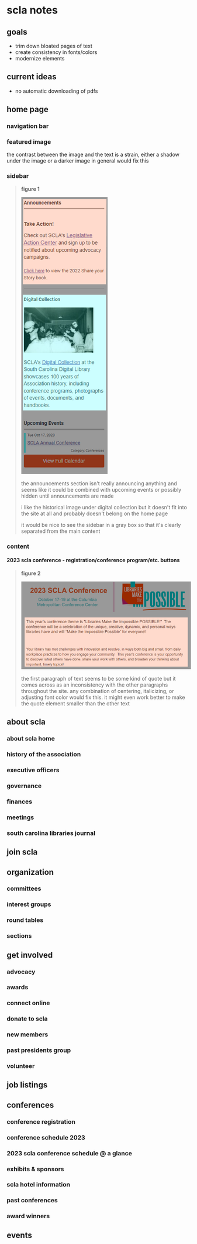 # scla notes
## goals
- trim down bloated pages of text
- create consistency in fonts/colors
- modernize elements

## current ideas
- no automatic downloading of pdfs

## home page
### navigation bar

### featured image
the contrast between the image and the text is a strain, either a shadow under the image or a darker image in general would fix this

### sidebar
> **figure 1**
> 
> ![fig_home_sidebar_announcements_digital_collection](https://github.com/cwrightlibrary/scla/blob/main/assets/website_notes/fig_/_home/_sidebar/_announcements_digital_collection.png?raw=true)
> 
> the announcements section isn't really announcing anything and seems like it could be combined with upcoming events or possibly hidden until announcements are made
> 
> i like the historical image under digital collection but it doesn't fit into the site at all and probably doesn't belong on the home page
> 
> it would be nice to see the sidebar in a gray box so that it's clearly separated from the main content

### content
#### 2023 scla conference - registration/conference program/etc. buttons
> **figure 2**
> 
> ![fig_home_content_2023_scla_conference_text_consistency](https://github.com/cwrightlibrary/scla/blob/main/assets/website_notes/fig_/_home/_content/_scla_conference_text_consistency.png?raw=true)
> 
> the first paragraph of text seems to be some kind of quote but it comes across as an inconsistency with the other paragraphs throughout the site. any combination of centering, italicizing, or adjusting font color would fix this. it might even work better to make the quote element smaller than the other text

## about scla
### about scla home

### history of the association

### executive officers

### governance

### finances

### meetings

### south carolina libraries journal


## join scla


## organization
### committees

### interest groups

### round tables

### sections


## get involved
### advocacy

### awards

### connect online

### donate to scla

### new members

### past presidents group

### volunteer


## job listings


## conferences
### conference registration

### conference schedule 2023

### 2023 scla conference schedule @ a glance

### exhibits & sponsors

### scla hotel information

### past conferences

### award winners


## events
